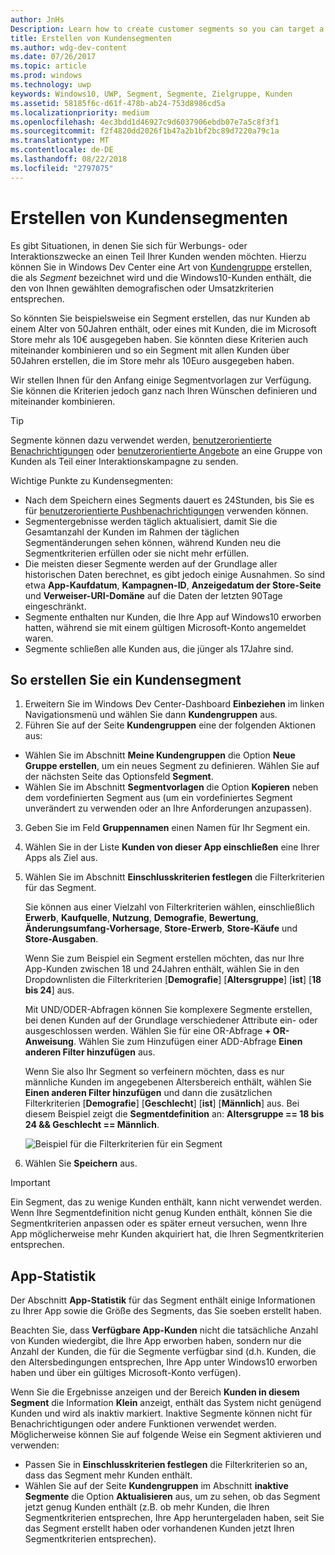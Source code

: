 ```yaml
---
author: JnHs
Description: Learn how to create customer segments so you can target a subset of your customer base for promotional or engagement purposes.
title: Erstellen von Kundensegmenten
ms.author: wdg-dev-content
ms.date: 07/26/2017
ms.topic: article
ms.prod: windows
ms.technology: uwp
keywords: Windows10, UWP, Segment, Segmente, Zielgruppe, Kunden
ms.assetid: 58185f6c-d61f-478b-ab24-753d8986cd5a
ms.localizationpriority: medium
ms.openlocfilehash: 4ec3bdd1d46927c9d6037906ebdb07e7a5c8f3f1
ms.sourcegitcommit: f2f4820dd2026f1b47a2b1bf2bc89d7220a79c1a
ms.translationtype: MT
ms.contentlocale: de-DE
ms.lasthandoff: 08/22/2018
ms.locfileid: "2797075"
---
```

# <a name="create-customer-segments"></a>Erstellen von Kundensegmenten

Es gibt Situationen, in denen Sie sich für Werbungs- oder Interaktionszwecke an einen Teil Ihrer Kunden wenden möchten. Hierzu können Sie in Windows Dev Center eine Art von [Kundengruppe](create-customer-groups.md) erstellen, die als *Segment* bezeichnet wird und die Windows10-Kunden enthält, die den von Ihnen gewählten demografischen oder Umsatzkriterien entsprechen.

So könnten Sie beispielsweise ein Segment erstellen, das nur Kunden ab einem Alter von 50Jahren enthält, oder eines mit Kunden, die im Microsoft Store mehr als 10€ ausgegeben haben. Sie könnten diese Kriterien auch miteinander kombinieren und so ein Segment mit allen Kunden über 50Jahren erstellen, die im Store mehr als 10Euro ausgegeben haben. 

Wir stellen Ihnen für den Anfang einige Segmentvorlagen zur Verfügung. Sie können die Kriterien jedoch ganz nach Ihren Wünschen definieren und miteinander kombinieren.

> [!TIP]
> Segmente können dazu verwendet werden, [benutzerorientierte Benachrichtigungen](send-push-notifications-to-your-apps-customers.md) oder [benutzerorientierte Angebote](use-targeted-offers-to-maximize-engagement-and-conversions.md) an eine Gruppe von Kunden als Teil einer Interaktionskampagne zu senden.

Wichtige Punkte zu Kundensegmenten:
- Nach dem Speichern eines Segments dauert es 24Stunden, bis Sie es für [benutzerorientierte Pushbenachrichtigungen](send-push-notifications-to-your-apps-customers.md) verwenden können.
- Segmentergebnisse werden täglich aktualisiert, damit Sie die Gesamtanzahl der Kunden im Rahmen der täglichen Segmentänderungen sehen können, während Kunden neu die Segmentkriterien erfüllen oder sie nicht mehr erfüllen.
- Die meisten dieser Segmente werden auf der Grundlage aller historischen Daten berechnet, es gibt jedoch einige Ausnahmen. So sind etwa **App-Kaufdatum**, **Kampagnen-ID**, **Anzeigedatum der Store-Seite** und **Verweiser-URI-Domäne** auf die Daten der letzten 90Tage eingeschränkt.
- Segmente enthalten nur Kunden, die Ihre App auf Windows10 erworben hatten, während sie mit einem gültigen Microsoft-Konto angemeldet waren. 
- Segmente schließen alle Kunden aus, die jünger als 17Jahre sind.

## <a name="to-create-a-customer-segment"></a>So erstellen Sie ein Kundensegment

1.  Erweitern Sie im Windows Dev Center-Dashboard **Einbeziehen** im linken Navigationsmenü und wählen Sie dann **Kundengruppen** aus.
2.  Führen Sie auf der Seite **Kundengruppen** eine der folgenden Aktionen aus:
 - Wählen Sie im Abschnitt **Meine Kundengruppen** die Option **Neue Gruppe erstellen**, um ein neues Segment zu definieren. Wählen Sie auf der nächsten Seite das Optionsfeld **Segment**.
 - Wählen Sie im Abschnitt **Segmentvorlagen** die Option **Kopieren** neben dem vordefinierten Segment aus (um ein vordefiniertes Segment unverändert zu verwenden oder an Ihre Anforderungen anzupassen).
3.  Geben Sie im Feld **Gruppennamen** einen Namen für Ihr Segment ein.
4.  Wählen Sie in der Liste **Kunden von dieser App einschließen** eine Ihrer Apps als Ziel aus.
5.  Wählen Sie im Abschnitt **Einschlusskriterien festlegen** die Filterkriterien für das Segment.

    Sie können aus einer Vielzahl von Filterkriterien wählen, einschließlich **Erwerb**, **Kaufquelle**, **Nutzung**, **Demografie**, **Bewertung**, **Änderungsumfang-Vorhersage**, **Store-Erwerb**, **Store-Käufe** und **Store-Ausgaben**.

    Wenn Sie zum Beispiel ein Segment erstellen möchten, das nur Ihre App-Kunden zwischen 18 und 24Jahren enthält, wählen Sie in den Dropdownlisten die Filterkriterien [**Demografie**] [**Altersgruppe**] [**ist**] [**18 bis 24**] aus.

    Mit UND/ODER-Abfragen können Sie komplexere Segmente erstellen, bei denen Kunden auf der Grundlage verschiedener Attribute ein- oder ausgeschlossen werden. Wählen Sie für eine OR-Abfrage **+ OR-Anweisung**. Wählen Sie zum Hinzufügen einer ADD-Abfrage **Einen anderen Filter hinzufügen** aus.

    Wenn Sie also Ihr Segment so verfeinern möchten, dass es nur männliche Kunden im angegebenen Altersbereich enthält, wählen Sie **Einen anderen Filter hinzufügen** und dann die zusätzlichen Filterkriterien [**Demografie**] [**Geschlecht**] [**ist**] [**Männlich**] aus. Bei diesem Beispiel zeigt die **Segmentdefinition** an: **Altersgruppe == 18 bis 24 && Geschlecht == Männlich**.

    ![Beispiel für die Filterkriterien für ein Segment](images/create-segment-inclusions.png)
6. Wählen Sie **Speichern** aus.

> [!IMPORTANT]
> Ein Segment, das zu wenige Kunden enthält, kann nicht verwendet werden. Wenn Ihre Segmentdefinition nicht genug Kunden enthält, können Sie die Segmentkriterien anpassen oder es später erneut versuchen, wenn Ihre App möglicherweise mehr Kunden akquiriert hat, die Ihren Segmentkriterien entsprechen.


## <a name="app-statistics"></a>App-Statistik

Der Abschnitt **App-Statistik** für das Segment enthält einige Informationen zu Ihrer App sowie die Größe des Segments, das Sie soeben erstellt haben.

Beachten Sie, dass **Verfügbare App-Kunden** nicht die tatsächliche Anzahl von Kunden wiedergibt, die Ihre App erworben haben, sondern nur die Anzahl der Kunden, die für die Segmente verfügbar sind (d.h. Kunden, die den Altersbedingungen entsprechen, Ihre App unter Windows10 erworben haben und über ein gültiges Microsoft-Konto verfügen).

Wenn Sie die Ergebnisse anzeigen und der Bereich **Kunden in diesem Segment** die Information **Klein** anzeigt, enthält das System nicht genügend Kunden und wird als inaktiv markiert. Inaktive Segmente können nicht für Benachrichtigungen oder andere Funktionen verwendet werden. Möglicherweise können Sie auf folgende Weise ein Segment aktivieren und verwenden:

- Passen Sie in **Einschlusskriterien festlegen** die Filterkriterien so an, dass das Segment mehr Kunden enthält.
- Wählen Sie auf der Seite **Kundengruppen** im Abschnitt **inaktive Segmente** die Option **Aktualisieren** aus, um zu sehen, ob das Segment jetzt genug Kunden enthält (z.B. ob mehr Kunden, die Ihren Segmentkriterien entsprechen, Ihre App heruntergeladen haben, seit Sie das Segment erstellt haben oder vorhandenen Kunden jetzt Ihren Segmentkriterien entsprechen).
